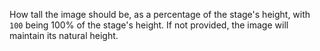 How tall the image should be, as a percentage of the stage's height, with `100` being 100% of the stage's height. If not provided, the image will maintain its natural height.
